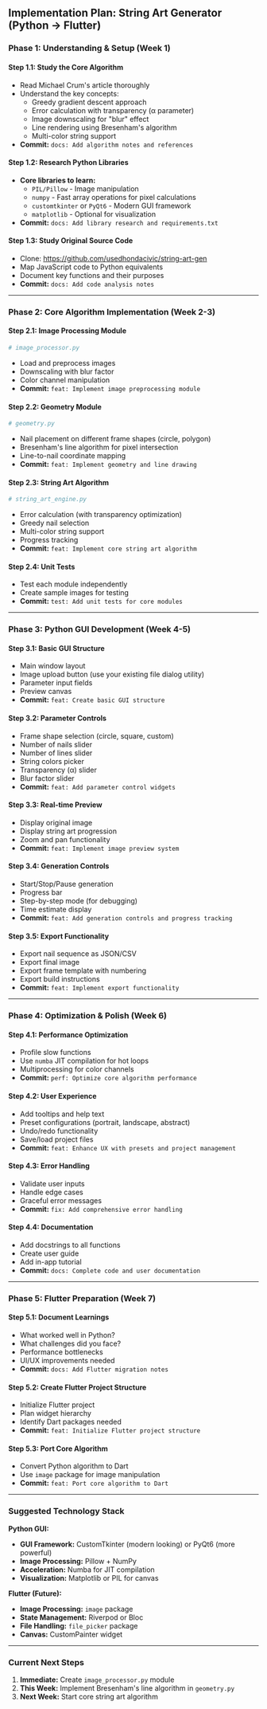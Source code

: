 ## **Implementation Plan: String Art Generator (Python → Flutter)**

### **Phase 1: Understanding & Setup** (Week 1)

#### **Step 1.1: Study the Core Algorithm** 
- Read Michael Crum's article thoroughly
- Understand the key concepts:
  - Greedy gradient descent approach
  - Error calculation with transparency (α parameter)
  - Image downscaling for "blur" effect
  - Line rendering using Bresenham's algorithm
  - Multi-color string support
- **Commit:** `docs: Add algorithm notes and references`

#### **Step 1.2: Research Python Libraries**
- **Core libraries to learn:**
  - `PIL/Pillow` - Image manipulation
  - `numpy` - Fast array operations for pixel calculations
  - `customtkinter` or `PyQt6` - Modern GUI framework
  - `matplotlib` - Optional for visualization
- **Commit:** `docs: Add library research and requirements.txt`

#### **Step 1.3: Study Original Source Code**
- Clone: https://github.com/usedhondacivic/string-art-gen
- Map JavaScript code to Python equivalents
- Document key functions and their purposes
- **Commit:** `docs: Add code analysis notes`

---

### **Phase 2: Core Algorithm Implementation** (Week 2-3)

#### **Step 2.1: Image Processing Module**
```python
# image_processor.py
```
- Load and preprocess images
- Downscaling with blur factor
- Color channel manipulation
- **Commit:** `feat: Implement image preprocessing module`

#### **Step 2.2: Geometry Module**
```python
# geometry.py
```
- Nail placement on different frame shapes (circle, polygon)
- Bresenham's line algorithm for pixel intersection
- Line-to-nail coordinate mapping
- **Commit:** `feat: Implement geometry and line drawing`

#### **Step 2.3: String Art Algorithm**
```python
# string_art_engine.py
```
- Error calculation (with transparency optimization)
- Greedy nail selection
- Multi-color string support
- Progress tracking
- **Commit:** `feat: Implement core string art algorithm`

#### **Step 2.4: Unit Tests**
- Test each module independently
- Create sample images for testing
- **Commit:** `test: Add unit tests for core modules`

---

### **Phase 3: Python GUI Development** (Week 4-5)

#### **Step 3.1: Basic GUI Structure**
- Main window layout
- Image upload button (use your existing file dialog utility)
- Parameter input fields
- Preview canvas
- **Commit:** `feat: Create basic GUI structure`

#### **Step 3.2: Parameter Controls**
- Frame shape selection (circle, square, custom)
- Number of nails slider
- Number of lines slider
- String colors picker
- Transparency (α) slider
- Blur factor slider
- **Commit:** `feat: Add parameter control widgets`

#### **Step 3.3: Real-time Preview**
- Display original image
- Display string art progression
- Zoom and pan functionality
- **Commit:** `feat: Implement image preview system`

#### **Step 3.4: Generation Controls**
- Start/Stop/Pause generation
- Progress bar
- Step-by-step mode (for debugging)
- Time estimate display
- **Commit:** `feat: Add generation controls and progress tracking`

#### **Step 3.5: Export Functionality**
- Export nail sequence as JSON/CSV
- Export final image
- Export frame template with numbering
- Export build instructions
- **Commit:** `feat: Implement export functionality`

---

### **Phase 4: Optimization & Polish** (Week 6)

#### **Step 4.1: Performance Optimization**
- Profile slow functions
- Use `numba` JIT compilation for hot loops
- Multiprocessing for color channels
- **Commit:** `perf: Optimize core algorithm performance`

#### **Step 4.2: User Experience**
- Add tooltips and help text
- Preset configurations (portrait, landscape, abstract)
- Undo/redo functionality
- Save/load project files
- **Commit:** `feat: Enhance UX with presets and project management`

#### **Step 4.3: Error Handling**
- Validate user inputs
- Handle edge cases
- Graceful error messages
- **Commit:** `fix: Add comprehensive error handling`

#### **Step 4.4: Documentation**
- Add docstrings to all functions
- Create user guide
- Add in-app tutorial
- **Commit:** `docs: Complete code and user documentation`

---

### **Phase 5: Flutter Preparation** (Week 7)

#### **Step 5.1: Document Learnings**
- What worked well in Python?
- What challenges did you face?
- Performance bottlenecks
- UI/UX improvements needed
- **Commit:** `docs: Add Flutter migration notes`

#### **Step 5.2: Create Flutter Project Structure**
- Initialize Flutter project
- Plan widget hierarchy
- Identify Dart packages needed
- **Commit:** `feat: Initialize Flutter project structure`

#### **Step 5.3: Port Core Algorithm**
- Convert Python algorithm to Dart
- Use `image` package for image manipulation
- **Commit:** `feat: Port core algorithm to Dart`

---

### **Suggested Technology Stack**

**Python GUI:**
- **GUI Framework:** CustomTkinter (modern looking) or PyQt6 (more powerful)
- **Image Processing:** Pillow + NumPy
- **Acceleration:** Numba for JIT compilation
- **Visualization:** Matplotlib or PIL for canvas

**Flutter (Future):**
- **Image Processing:** `image` package
- **State Management:** Riverpod or Bloc
- **File Handling:** `file_picker` package
- **Canvas:** CustomPainter widget

---

### **Current Next Steps**

1. **Immediate:** Create `image_processor.py` module
2. **This Week:** Implement Bresenham's line algorithm in `geometry.py`
3. **Next Week:** Start core string art algorithm